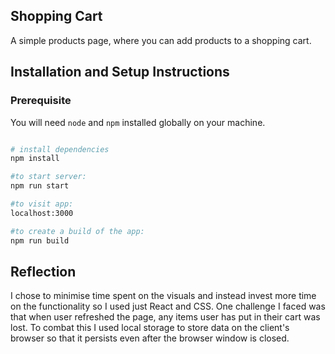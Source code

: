 ## Shopping Cart

A simple products page, where you can add products to a shopping cart. 


## Installation and Setup Instructions

### Prerequisite

You will need `node` and `npm` installed globally on your machine.

```bash

# install dependencies
npm install

#to start server:
npm run start

#to visit app:
localhost:3000

#to create a build of the app:
npm run build
```

## Reflection

I chose to minimise time spent on the visuals and instead invest more time on the functionality so I used just React and CSS.
One challenge I faced was that when user refreshed the page, any items user has put in their cart was lost. 
To combat this I used local storage to store data on the client's browser so that it persists even after the browser window is closed.